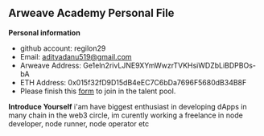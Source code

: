 ## Arweave Academy Personal File
**Personal information**
- github account: regilon29
- Email: adityadanu519@gmail.com
- Arweave Address: Ge1eln2rivLJNE9XYmWwzrTVKHsiWDZbLiBDPBOs-bA
- ETH Address: 0x015f32fD9D15dB4eEC7C6bDa7696F5680dB34B8F
- Please finish this [form](https://docs.google.com/forms/d/e/1FAIpQLSfWA5fIIcBgmRppm3jNz5vmf9Mai_QMVil-2pO4r7YKn_Zhtw/viewform?usp=sf_link) to join in the talent pool.

**Introduce Yourself**
i'am have biggest enthusiast in developing dApps in many chain in the web3 circle, im curently working a freelance in node developer, node runner, node operator etc

